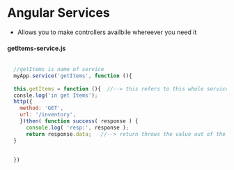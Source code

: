 Angular Services
===
* Allows you to make controllers availbile whereever you need it

#### getItems-service.js
```javascript
  
  //getItems is name of service
  myApp.service('getItems', function (){
  
  this.getItems = function (){  //--> this refers to this whole services
  consle.log('in get Items');
  http({
    method: 'GET',
    url: '/inventory',
    })then( function success( response ) {
      console.log( 'resp:', response );
      return response.data;   //--> return throws the value out of the current function - makes it availible in service
  }
  
  
  })
```
